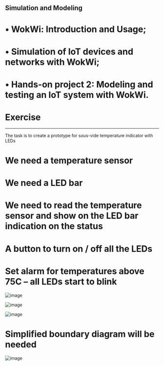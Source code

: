 ## Simulation and Modeling

# • WokWi: Introduction and Usage;
# • Simulation of IoT devices and networks with WokWi;
# • Hands-on project 2: Modeling and testing an IoT system with WokWi.

# Exercise
-------------------------------------------------------------------------------------------------------------------------------------------------------
The task is to create a prototype for sous-vide temperature indicator with LEDs

# We need a temperature sensor
# We need a LED bar 
# We need to read the temperature sensor and show on the LED bar indication on the status
# A button to turn on / off all the LEDs
# Set alarm for temperatures above 75C – all LEDs start to blink
![image](https://github.com/svetlanasieber/Software-Engineering--Path-SoftUni/assets/135451084/661c3fca-58f6-4669-a629-080ef3175262)

![image](https://github.com/svetlanasieber/Software-Engineering--Path-SoftUni/assets/135451084/b650e85f-062f-454a-9b79-bebcad794ed0)

![image](https://github.com/svetlanasieber/Software-Engineering--Path-SoftUni/assets/135451084/c7d9a66a-d48d-4f15-9209-60c272de031c)


# Simplified boundary diagram will be needed
![image](https://github.com/svetlanasieber/Software-Engineering--Path-SoftUni/assets/135451084/f32148be-4f14-4312-91de-5b1b6e0fc17f)


